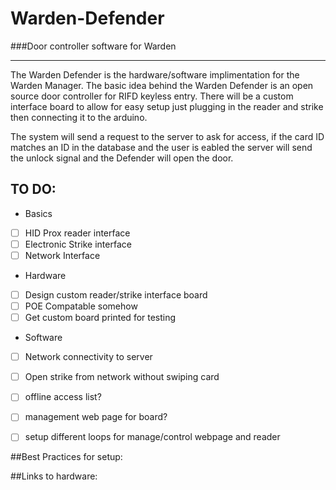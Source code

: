 # Warden-Defender
###Door controller software for Warden

-----
The Warden Defender is the hardware/software implimentation for the Warden Manager. The basic idea behind the Warden Defender is an open source door controller for RIFD keyless entry. There will be a custom interface board to allow for easy setup just plugging in the reader and strike then connecting it to the arduino.

The system will send a request to the server to ask for access, if the card ID matches an ID in the database and the user is eabled the server will send the unlock signal and the Defender will open the door.

## TO DO:
- Basics
 - [ ] HID Prox reader interface
 - [ ] Electronic Strike interface
 - [ ] Network Interface
- Hardware
 - [ ] Design custom reader/strike interface board
 - [ ] POE Compatable somehow
 - [ ] Get custom board printed for testing
- Software
 - [ ] Network connectivity to server
 - [ ] Open strike from network without swiping card
 - [ ] offline access list?
 - [ ] management web page for board?
 - [ ] setup different loops for manage/control webpage and reader 


##Best Practices for setup:

##Links to hardware:
